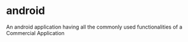 # android
An android application having all the commonly used functionalities of a Commercial Application
